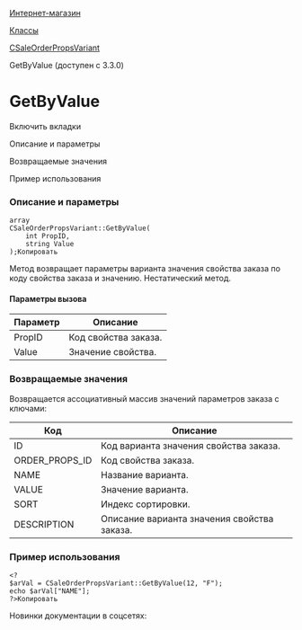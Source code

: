 [Интернет-магазин](/api_help/sale/index.php)

[Классы](/api_help/sale/classes/index.php)

[CSaleOrderPropsVariant](/api_help/sale/classes/csaleorderpropsvariant/index.php)

GetByValue (доступен с 3.3.0)

GetByValue
==========

Включить вкладки

Описание и параметры

Возвращаемые значения

Пример использования

### Описание и параметры

```
array
CSaleOrderPropsVariant::GetByValue(
	int PropID,
	string Value
);Копировать
```

Метод возвращает параметры варианта значения свойства заказа по коду свойства заказа и значению. Нестатический метод.

#### Параметры вызова

| Параметр | Описание |
| --- | --- |
| PropID | Код свойства заказа. |
| Value | Значение свойства. |

### Возвращаемые значения

Возвращается ассоциативный массив значений параметров заказа с ключами:

| Код | Описание |
| --- | --- |
| ID | Код варианта значения свойства заказа. |
| ORDER\_PROPS\_ID | Код свойства заказа. |
| NAME | Название варианта. |
| VALUE | Значение варианта. |
| SORT | Индекс сортировки. |
| DESCRIPTION | Описание варианта значения свойства заказа. |

### Пример использования

```
<?
$arVal = CSaleOrderPropsVariant::GetByValue(12, "F");
echo $arVal["NAME"];
?>Копировать
```

Новинки документации в соцсетях:
